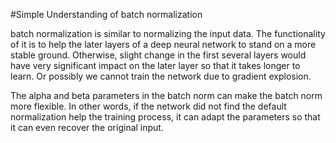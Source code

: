 #Simple Understanding of batch normalization

batch normalization is similar to normalizing the input data. The functionality of it is to help the later layers of a deep neural network to stand on a more stable ground. Otherwise, slight change in the first several layers would have very significant impact on the later layer so that it takes longer to learn. Or possibly we cannot train the network due to gradient explosion. 

The alpha and beta parameters in the batch norm can make the batch norm more flexible. In other words, if the network did not find the default normalization help the training process, it can adapt the parameters so that it can even recover the original input. 
